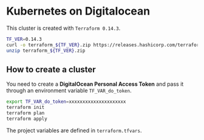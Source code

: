 # Kubernetes on Digitalocean

This cluster is created with `Terraform 0.14.3`.

```bash
TF_VER=0.14.3
curl -o terraform_${TF_VER}.zip https://releases.hashicorp.com/terraform/${TF_VER}/terraform_${TF_VER}_linux_amd64.zip
unzip terraform_${TF_VER}.zip
```

## How to create a cluster

You need to create a **DigitalOcean Personal Access Token** and pass it through an environment variable
`TF_VAR_do_token`.

```bash
export TF_VAR_do_token=xxxxxxxxxxxxxxxxxxxxx
terraform init
terraform plan
terraform apply
```

The project variables are defined in `terraform.tfvars`.
